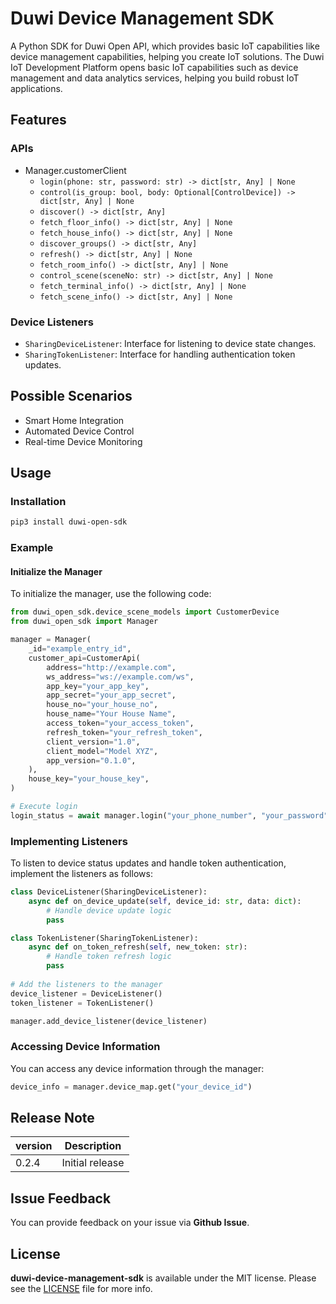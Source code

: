 # Duwi Device Management SDK

A Python SDK for Duwi Open API, which provides basic IoT capabilities like device management capabilities, helping you create IoT solutions. The Duwi IoT Development Platform opens basic IoT capabilities such as device management and data analytics services, helping you build robust IoT applications.

## Features

### APIs

- Manager.customerClient
  - `login(phone: str, password: str) -> dict[str, Any] | None`
  - `control(is_group: bool, body: Optional[ControlDevice]) -> dict[str, Any] | None`
  - `discover() -> dict[str, Any]`
  - `fetch_floor_info() -> dict[str, Any] | None`
  - `fetch_house_info() -> dict[str, Any] | None`
  - `discover_groups() -> dict[str, Any]`
  - `refresh() -> dict[str, Any] | None`
  - `fetch_room_info() -> dict[str, Any] | None`
  - `control_scene(sceneNo: str) -> dict[str, Any] | None`
  - `fetch_terminal_info() -> dict[str, Any] | None`
  - `fetch_scene_info() -> dict[str, Any] | None`

### Device Listeners

- `SharingDeviceListener`: Interface for listening to device state changes.
- `SharingTokenListener`: Interface for handling authentication token updates.

## Possible Scenarios

- Smart Home Integration
- Automated Device Control
- Real-time Device Monitoring

## Usage

### Installation

```bash
pip3 install duwi-open-sdk
```

### Example

#### Initialize the Manager

To initialize the manager, use the following code:

```python
from duwi_open_sdk.device_scene_models import CustomerDevice
from duwi_open_sdk import Manager

manager = Manager(
    _id="example_entry_id",
    customer_api=CustomerApi(
        address="http://example.com",
        ws_address="ws://example.com/ws",
        app_key="your_app_key",
        app_secret="your_app_secret",
        house_no="your_house_no",
        house_name="Your House Name",
        access_token="your_access_token",
        refresh_token="your_refresh_token",
        client_version="1.0",
        client_model="Model XYZ",
        app_version="0.1.0",
    ),
    house_key="your_house_key",
)

# Execute login
login_status = await manager.login("your_phone_number", "your_password")
```

### Implementing Listeners

To listen to device status updates and handle token authentication, implement the listeners as follows:

```python
class DeviceListener(SharingDeviceListener):
    async def on_device_update(self, device_id: str, data: dict):
        # Handle device update logic
        pass

class TokenListener(SharingTokenListener):
    async def on_token_refresh(self, new_token: str):
        # Handle token refresh logic
        pass
    
# Add the listeners to the manager
device_listener = DeviceListener()
token_listener = TokenListener()

manager.add_device_listener(device_listener)
```

### Accessing Device Information

You can access any device information through the manager:

```python
device_info = manager.device_map.get("your_device_id")
```

## Release Note

| version | Description       |
|---------|-------------------|
| 0.2.4   | Initial release    |

## Issue Feedback

You can provide feedback on your issue via **Github Issue**.

## License

**duwi-device-management-sdk** is available under the MIT license. Please see the [LICENSE](./LICENSE) file for more info.
